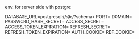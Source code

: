 env. for server side with postgre:

DATABASE_URL=postgresql://<username>:<password>@<host>:<port>/<database>?schema=<schema>
PORT=<number>
DOMAIN=<string>
PASSWORD_HASH_SECRET=<string>
ACCESS_SECRET=<string>
ACCESS_TOKEN_EXPIRATION=<number>
REFRESH_SECRET=<string>
REFRESH_TOKEN_EXPIRATION=<number>
AUTH_COOKIE=<string>
REF_COOKIE=<string>
